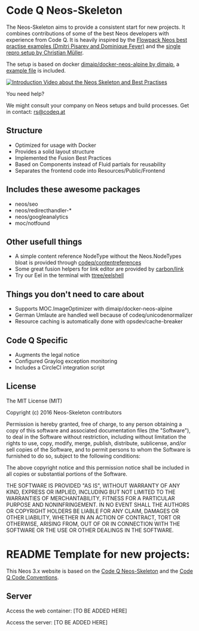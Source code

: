 # Code Q Neos-Skeleton

The Neos-Skeleton aims to provide a consistent start for new projects. It combines contributions of some of the best Neos developers with experience 
from Code Q. It is heavily inspired by the [Flowpack Neos best practise examples (Dmitri Pisarev and Dominique Feyer)](https://github.com/Flowpack/fusion-bp) and the [single repro setup by Christian Müller](https://github.com/kitsunet/composer-install-testing).

The setup is based on docker [dimaip/docker-neos-alpine by dimaip](https://github.com/psmb/docker-neos-alpine), a [example file](docker-compose.example.yml) is included.


[![Introduction Video about the Neos Skeleton and Best Practises](https://new.codeq.at/_Resources/Persistent/84695da39bf7ca5059b6357b55169d24bd5450fe/Best-Practise-Neos-Setup-Talk.jpg)](https://youtu.be/-fPvw8GalXo)

You need help? 

We might consult your company on Neos setups and build processes. Get in contact: rs@codeq.at

## Structure

 - Optimized for usage with Docker
 - Provides a solid layout structure
 - Implemented the Fusion Best Practices
 - Based on Components instead of Fluid partials for reusability
 - Separates the frontend code into Resources/Public/Frontend

## Includes these awesome packages

 - neos/seo
 - neos/redirecthandler-*
 - neos/googleanalytics
 - moc/notfound

## Other usefull things

 - A simple content reference NodeType without the Neos.NodeTypes bloat is provided through [codeq/contentreferences](https://packagist.org/packages/codeq/contentreferences)
 - Some great fusion helpers for link editor are provided by [carbon/link](https://github.com/jonnitto/Carbon.Link)
 - Try our Eel in the terminal with [ttree/eelshell](https://github.com/ttreeagency/EelShell)

## Things you don't need to care about

 - Supports MOC.ImageOptimizer with dimaip/docker-neos-alpine
 - German Umlaute are handled well because of codeq/unicodenormalizer
 - Resource caching is automatically done with opsdev/cache-breaker

## Code Q Specific

 - Augments the legal notice
 - Configured Graylog exception monitoring
 - Includes a CircleCI integration script


## License

The MIT License (MIT)

Copyright (c) 2016 Neos-Skeleton contributors

Permission is hereby granted, free of charge, to any person obtaining a copy
of this software and associated documentation files (the "Software"), to deal
in the Software without restriction, including without limitation the rights
to use, copy, modify, merge, publish, distribute, sublicense, and/or sell
copies of the Software, and to permit persons to whom the Software is
furnished to do so, subject to the following conditions:

The above copyright notice and this permission notice shall be included in all
copies or substantial portions of the Software.

THE SOFTWARE IS PROVIDED "AS IS", WITHOUT WARRANTY OF ANY KIND, EXPRESS OR
IMPLIED, INCLUDING BUT NOT LIMITED TO THE WARRANTIES OF MERCHANTABILITY,
FITNESS FOR A PARTICULAR PURPOSE AND NONINFRINGEMENT. IN NO EVENT SHALL THE
AUTHORS OR COPYRIGHT HOLDERS BE LIABLE FOR ANY CLAIM, DAMAGES OR OTHER
LIABILITY, WHETHER IN AN ACTION OF CONTRACT, TORT OR OTHERWISE, ARISING FROM,
OUT OF OR IN CONNECTION WITH THE SOFTWARE OR THE USE OR OTHER DEALINGS IN THE
SOFTWARE.


# README Template for new projects:

This Neos 3.x website is based on the [Code Q Neos-Skeleton](https://github.com/rolandschuetz/Neos-Skeleton) and the [Code Q Code Conventions](https://docs.google.com/document/d/13ykoM0Ta2qJvO_6BYa-DIsx7_MxFsInOSbJqJHuINBw/edit). 

## Server

Access the web container: [TO BE ADDED HERE]

Access the server: [TO BE ADDED HERE]
